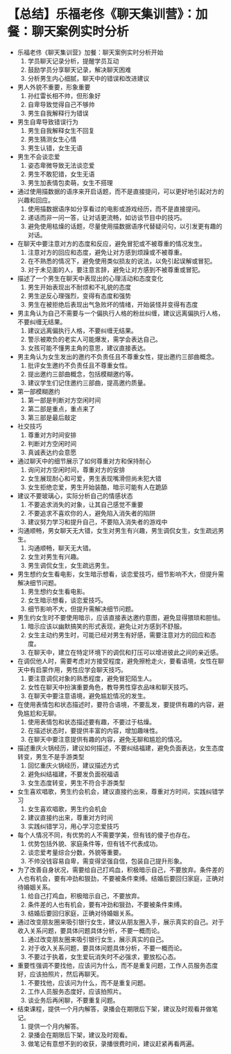 # 【总结】乐福老佟《聊天集训营》：加餐：聊天案例实时分析

-   乐福老佟《聊天集训营》加餐：聊天案例实时分析开始
    1.  学员聊天记录分析，提醒学员互动
    2.  鼓励学员分享聊天记录，解决聊天困难
    3.  分析男生内心细腻，聊天中的错误和改进建议
-   男人外貌不重要，形象重要
    1.  孙红雷长相不帅，但形象好
    2.  自卑导致觉得自己不够帅
    3.  男生自我解释行为错误
-   男生自卑导致错误行为
    1.  男生自我解释女生不回复
    2.  男生猜测女生心情
    3.  男生认错，女生无语
-   男生不会谈恋爱
    1.  姿态卑微导致无法谈恋爱
    2.  男生不敢犯错，女生无语
    3.  男生加表情包卖萌，女生不搭理
-   通过使用描数据的语序来开启话题，而不是直接提问，可以更好地引起对方的兴趣和回应。
    1.  使用描数据语序如分享看过的电影或游戏经历，而不是直接提问。
    2.  递话而非一问一答，让对话更流畅，如访谈节目中的技巧。
    3.  避免使用枯燥的话题，尽量使用描数据语序代替疑问句，以引发更有趣的对话。
-   在聊天中要注意对方的态度和反应，避免冒犯或不被尊重的情况发生。
    1.  注意对方的回应和态度，避免让对方感到烦躁或不被尊重。
    2.  在不熟悉的情况下，避免使用类似损友的说法，以免引起误解或冒犯。
    3.  对于未见面的人，要注意言辞，避免让对方感到不被尊重或冒犯。
-   描述了一个男生在聊天中表现出的心理活动和态度变化
    1.  男生开始表现出不耐烦和不礼貌的态度
    2.  男生逆反心理强烈，变得有态度和强势
    3.  男生在被拒绝后表现出气急败坏的情绪，开始装怪并变得有态度
-   男主角认为自己不需要与一个偏执行人格的粉丝纠缠，建议远离偏执行人格，不要纠缠无结果。
    1.  建议远离偏执行人格，不要纠缠无结果。
    2.  警示被欺负的老实人可能爆发，需学会表达自己。
    3.  女孩可能不懂男主角的意思，建议直接表达。
-   男主角认为女生发出的邀约不负责任且不尊重女性，提出邀约三部曲概念。
    1.  批评女生邀约不负责任且不尊重女性。
    2.  提出邀约三部曲概念，包括模糊邀约等。
    3.  建议学生们记住邀约三部曲，提高邀约质量。
-   第一部模糊邀约
    1.  第一部是判断对方空闲时间
    2.  第二部是重点，重点来了
    3.  第三部是最后敲定
-   社交技巧
    1.  尊重对方时间安排
    2.  判断对方空闲时间
    3.  真诚表达约会意愿
-   通过聊天中的细节展示了如何尊重对方和保持耐心
    1.  询问对方空闲时间，尊重对方的安排
    2.  女生展现耐心和可爱，男生表现嘴滑但尚未犯大错
    3.  女生拒绝恋爱，男生开始装酷，暗示可能有人在跪舔
-   建议不要玻璃心，实际分析自己的情感状态
    1.  不要追求消失的对象，让其自己感觉不重要
    2.  不要追求不喜欢你的人，避免陷入消失者的陷阱
    3.  建议努力学习和提升自己，不要陷入消失者的游戏中
-   沟通顺畅，男女聊天无大错，女生对男生有兴趣，男生调侃女生，女生疏远男生。
    1.  沟通顺畅，聊天无大错。
    2.  女生对男生有兴趣。
    3.  男生调侃女生，女生疏远男生。
-   男生想约女生看电影，女生暗示想看，谈恋爱技巧，细节影响不大，但提升需解决细节问题。
    1.  男生想约女生看电影。
    2.  女生暗示想看，谈恋爱技巧。
    3.  细节影响不大，但提升需解决细节问题。
-   男生约女生时不要使用暗示，应该直接表达邀约意图，避免显得猥琐和胆怯。
    1.  暗示应该以幽默搞笑的形式表现，避免让对方感到不舒服。
    2.  女生主动约男生时，可能已经对男生有好感，需要注意对方的回应和态度。
    3.  在聊天中，建立在特定环境下的调侃和打压可以增进彼此之间的亲近感。
-   在调侃他人时，需要考虑对方接受程度，避免擦枪走火，要看语境，女性在聊天中有启蒙作用，男性应学会聊天技巧。
    1.  要注意调侃对象的熟悉程度，避免冒犯陌生人。
    2.  女性在聊天中扮演重要角色，教导男性穿衣品味和聊天技巧。
    3.  在聊天中要注意语境，避免尴尬情况的发生。
-   在使用表情包和状态描述时，要符合语境，不要乱发，要提供有趣的内容，避免尴尬和无聊。
    1.  使用表情包和状态描述要有趣，不要过于枯燥。
    2.  在描述状态时，要提供丰富的内容，增加趣味性。
    3.  在聊天中要注意提供有趣的内容，避免无聊和尴尬的情况。
-   描述重庆火锅经历，建议如何描述，不要纠结福建，避免负面表达，女生态度转变，男生不是手游类型
    1.  回忆重庆火锅经历，建议描述方式
    2.  避免纠结福建，不要发负面祝福语
    3.  女生态度转变，男生不符合手游类型
-   女生喜欢唱歌，男生约会机会，建议直接约出来，尊重对方时间，实践纠错学习
    1.  女生喜欢唱歌，男生约会机会
    2.  建议直接约出来，尊重对方时间
    3.  实践纠错学习，用心学习恋爱技巧
-   每个人情况不同，有优势的人不需要学美，但有钱的傻子也存在。
    1.  优势包括外貌、家庭条件等，但有钱不代表成功。
    2.  谈恋爱考量综合分数，外貌等重要。
    3.  不帅没钱容易自卑，需变得坚强自信，包装自己提升形象。
-   为了改善自身状况，需要给自己打鸡血，积极暗示自己，不要放弃。条件差的人也有机会，要有冲劲和狠劲，不要被条件束缚。结婚后要回归家庭，正确对待婚姻关系。
    1.  给自己打鸡血，积极暗示自己，不要放弃。
    2.  条件差的人也有机会，要有冲劲和狠劲，不要被条件束缚。
    3.  结婚后要回归家庭，正确对待婚姻关系。
-   通过改变朋友圈来吸引银行女生，建议从朋友圈入手，展示真实的自己。对于收入关系问题，要具体问题具体分析，不要一概而论。
    1.  通过改变朋友圈来吸引银行女生，展示真实的自己。
    2.  对于收入关系问题，要具体问题具体分析，不要一概而论。
    3.  不要过于执着，女生爱玩消失时不必强求，要放松心态。
-   重要性强调不要找他，应该问为什么，而不是重复问题，工作人员服务态度好，应该拍照片，然后再聊天。
    1.  不要找他，应该问为什么，而不是重复问题。
    2.  工作人员服务态度好，应该拍照片。
    3.  谈业务后再闲聊，不要重复问题。
-   结束课程，提供一个月内解答，录播会在期限后下架，建议及时观看并做笔记。
    1.  提供一个月内解答。
    2.  录播会在期限后下架，建议及时观看。
    3.  做笔记有意想不到的收获，录播很费时间，建议赶紧再看两遍。